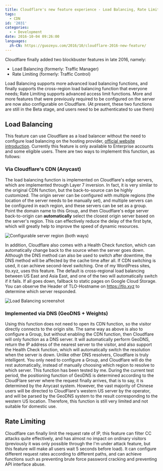 ```yaml
---
title: Cloudflare's new feature experience - Load Balancing, Rate Limiting
tags:
  - CDN
id: '2031'
categories:
  - - Development
date: 2016-10-04 09:26:00
languages:
  zh-CN: https://guozeyu.com/2016/10/cloudflare-2016-new-feature/
---
```


Cloudflare finally added two blockbuster features in late 2016, namely:

* Load Balancing (formerly: Traffic Manager)
* Rate Limiting (formerly: Traffic Control)

Load Balancing supports more advanced load balancing functions, and finally supports the cross-region load balancing function that everyone needs; Rate Limiting supports advanced access limit functions. More and more features that were previously required to be configured on the server are now also configurable on Cloudflare. (At present, these two functions are still in the Beta stage, and users need to be authenticated to use them)
<!-- more -->

## Load Balancing

This feature can use Cloudflare as a load balancer without the need to configure load balancing on the hosting provider, [official website introduction](https://www.cloudflare.com/load-balancing/). Currently this feature is only available to Enterprise accounts and some eligible users. There are two ways to implement this function, as follows:

### Via Cloudflare's CDN (Anycast)

The load balancing function is implemented on Cloudflare's edge servers, which are implemented through Layer 7 inversion. In fact, it is very similar to the original CDN function, but the back-to-source can be highly customized. The origin server can be configured with multiple regions (the location of the server needs to be manually set), and multiple servers can be configured in each region, and these servers can be set as a group. Point the domain name to this Group, and then Cloudflare's edge server back-to-origin can **automatically** select the closest origin server based on the server's region. This can effectively reduce the delay of the first byte, which will greatly help to improve the speed of dynamic resources.

![Configurable server region (both ways)](/cdn-cgi/imagedelivery/6T-behmofKYLsxlrK0l_MQ/aea1c03b-6097-4ecc-51ff-66abf1014500/large)

In addition, Cloudflare also comes with a Health Check function, which can automatically change back to the source when the server goes down. Although the DNS method can also be used to switch after downtime, the DNS method will be affected by the cache time after all. If CDN switching is used, it can achieve second-level switching. One of my WordPress sites, tlo.xyz, uses this feature. The default is cross-regional load balancing between US East and Asia East, and one of the two will automatically switch if it fails. If all goes down, fallback to static pages on Google Cloud Storage. You can observe the Header of TLO-Hostname on https://tlo.xyz to determine which server responded.

![Load Balancing screenshot](/cdn-cgi/imagedelivery/6T-behmofKYLsxlrK0l_MQ/5058d61b-4d56-41f8-fbe5-301aff832000/large)

### Implemented via DNS (GeoDNS + Weights)

Using this function does not need to open its CDN function, so the visitor directly connects to the origin site. The same way as above is also to configure a Group, but without enabling the CDN function, then Cloudflare will only function as a DNS server. It will automatically perform GeoDNS, return the IP address of the nearest server to the visitor, and also support the Health Check function, which will automatically switch the resolution when the server is down. Unlike other DNS resolvers, Cloudflare is truly intelligent. You only need to configure a Group, and Cloudflare will do the rest automatically, instead of manually choosing which region to resolve to which server. This function has been tested by me. During the current test period, the positioning function of GeoDNS is determined according to the CloudFlare server where the request finally arrives, that is to say, it is determined by the Anycast system. However, the vast majority of Chinese users will be directed to CloudFlare's western US server by the operator, and will be parsed by the GeoDNS system to the result corresponding to the western US location. Therefore, this function is still very limited and not suitable for domestic use.

## Rate Limiting

Cloudflare can finally limit the request rate of IP, this feature can filter CC attacks quite effectively, and has almost no impact on ordinary visitors (previously it was only possible through the I'm under attack feature, but this feature will make all users wait 5 seconds before load). It can configure different request rates according to different paths, and can achieve functions such as preventing brute force password cracking and preventing API interface abuse.
